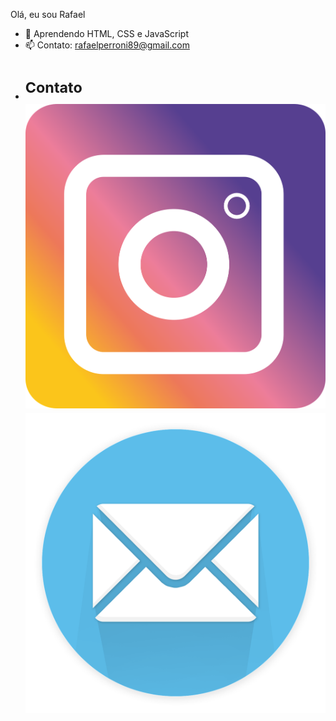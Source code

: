Olá, eu sou Rafael

- 🌱 Aprendendo HTML, CSS e JavaScript
- 📫 Contato: rafaelperroni89@gmail.com
- <div id="contatos">
        <h1><sup>Contato </sup><br>
        <a href="https://instagram.com/rafapoh/" target="_blank"><img class="icone"
                src="./icones/insta.webp"></a>
        <a href="mailto:rafaelperroni89@gmail.com"><img class="icone" src="./icones/email.webp"></a>
    </div>
